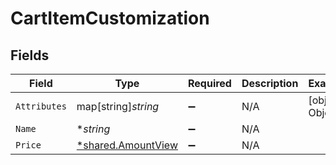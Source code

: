 # CartItemCustomization


## Fields

| Field                                                          | Type                                                           | Required                                                       | Description                                                    | Example                                                        |
| -------------------------------------------------------------- | -------------------------------------------------------------- | -------------------------------------------------------------- | -------------------------------------------------------------- | -------------------------------------------------------------- |
| `Attributes`                                                   | map[string]*string*                                            | :heavy_minus_sign:                                             | N/A                                                            | [object Object]                                                |
| `Name`                                                         | **string*                                                      | :heavy_minus_sign:                                             | N/A                                                            |                                                                |
| `Price`                                                        | [*shared.AmountView](../../../pkg/models/shared/amountview.md) | :heavy_minus_sign:                                             | N/A                                                            |                                                                |